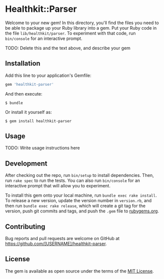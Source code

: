 # Healthkit::Parser

Welcome to your new gem! In this directory, you'll find the files you need to be able to package up your Ruby library into a gem. Put your Ruby code in the file `lib/healthkit/parser`. To experiment with that code, run `bin/console` for an interactive prompt.

TODO: Delete this and the text above, and describe your gem

## Installation

Add this line to your application's Gemfile:

```ruby
gem 'healthkit-parser'
```

And then execute:

    $ bundle

Or install it yourself as:

    $ gem install healthkit-parser

## Usage

TODO: Write usage instructions here

## Development

After checking out the repo, run `bin/setup` to install dependencies. Then, run `rake spec` to run the tests. You can also run `bin/console` for an interactive prompt that will allow you to experiment.

To install this gem onto your local machine, run `bundle exec rake install`. To release a new version, update the version number in `version.rb`, and then run `bundle exec rake release`, which will create a git tag for the version, push git commits and tags, and push the `.gem` file to [rubygems.org](https://rubygems.org).

## Contributing

Bug reports and pull requests are welcome on GitHub at https://github.com/[USERNAME]/healthkit-parser.


## License

The gem is available as open source under the terms of the [MIT License](http://opensource.org/licenses/MIT).

